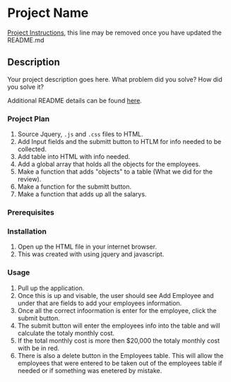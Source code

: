 # Project Name

[Project Instructions](./INSTRUCTIONS.md), this line may be removed once you have updated the README.md

## Description

Your project description goes here. What problem did you solve? How did you solve it?

Additional README details can be found [here](https://github.com/PrimeAcademy/readme-template/blob/master/README.md).
### Project Plan
1. Source Jquery, `.js` and `.css` files to HTML. 
2. Add Input fields and the submitt button to HTLM for info needed to be collected.
3. Add table into HTML with info needed. 
4. Add a global array that holds all the objects for the employees. 
4. Make a function that adds "objects" to a table (What we did for the review).
5. Make a function for the submitt button. 
6. Make a function that adds up all the salarys.

### Prerequisites


### Installation
1. Open up the HTML file in your internet browser. 
2. This was created with using jquery and javascript. 


### Usage
1. Pull up the application. 
2. Once this is up and visable, the user should see Add Employee and under that are fields to add your employees information. 
3. Once all the correct infoormation is enter for the employee, click the submit button. 
4. The submit button will enter the employees info into the table and will calculate the totaly monthly cost.
5. If the total monthly cost is more then $20,000 the totaly monthly cost with be in red.
6. There is also a delete button in the Employees table. This will allow the employees that were entered to be taken out of the employees table if needed or if something was enetered by mistake. 

